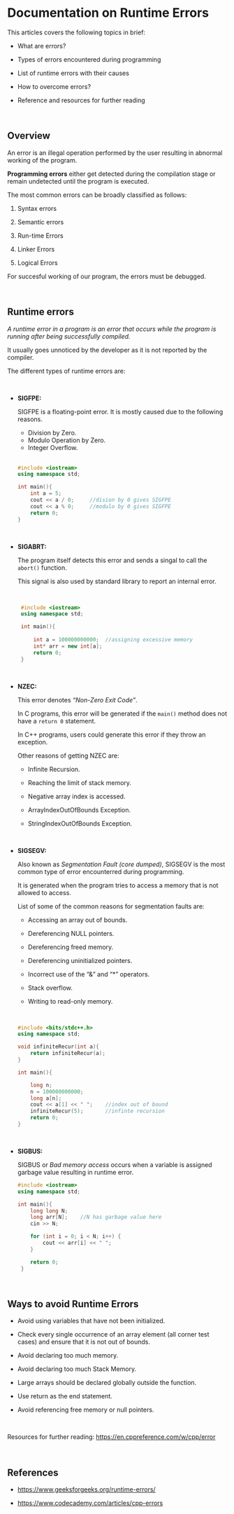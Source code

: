 # Documentation on Runtime Errors

This articles covers the following topics in brief:

* What are errors?

* Types of errors encountered during programming

* List of runtime errors with their causes

* How to overcome errors?

* Reference and resources for further reading

<br>

## Overview

An error is an illegal operation performed by the user resulting in abnormal working of the program. 

**Programming errors** either get detected during the compilation stage or remain undetected until the program is executed. 

The most common errors can be broadly classified as follows:

1. Syntax errors

2. Semantic errors

3. Run-time Errors

4. Linker Errors

5. Logical Errors

For succesful working of our program, the errors must be debugged.

<br>

## Runtime errors

*A runtime error in a program is an error that occurs while the program is running after being successfully compiled.* 

It usually goes unnoticed by the developer as it is not reported by the compiler.

The different types of runtime errors are:

<br>

* **SIGFPE:**

   SIGFPE is a floating-point error. It is mostly caused due to the following reasons. 
    * Division by Zero.
    * Modulo Operation by Zero.
    * Integer Overflow.

    <br>

    ```C++
    #include <iostream>
    using namespace std;

    int main(){
        int a = 5;
        cout << a / 0;     //dision by 0 gives SIGFPE
        cout << a % 0;     //modulo by 0 gives SIGFPE
        return 0;
    }
    ```

<br>

* **SIGABRT:** 

   The program itself detects this error and sends a singal to call the `abort()` function. 
   
   This signal is also used by standard library to report an internal error.

   <br>

   ```C++
    #include <iostream>
    using namespace std;
 
    int main(){
    
        int a = 100000000000;  //assigning excessive memory
        int* arr = new int[a];
        return 0;
    }
    ```
<br>

* **NZEC:** 

   This error denotes *“Non-Zero Exit Code”*. 
   
   In C programs, this error will be generated if the `main()` method does not have a  `return 0`  statement. 
   
   In C++ programs, users could generate this error if they throw an exception. 

   Other reasons of getting NZEC are: 

    * Infinite Recursion.

    * Reaching the limit of stack memory.

    * Negative array index is accessed.

    * ArrayIndexOutOfBounds Exception.

    * StringIndexOutOfBounds Exception.
    
<br>

* **SIGSEGV:** 

    Also known as *Segmentation Fault (core dumped)*, SIGSEGV is the most common type of error encounterred during programming. 
    
    It is generated when the program tries to access a memory that is not allowed to access.
    
    List of some of the common reasons for segmentation faults are:

    * Accessing an array out of bounds.

    * Dereferencing NULL pointers.

    * Dereferencing freed memory.

    * Dereferencing uninitialized pointers.

    * Incorrect use of the “&” and “*” operators.

    * Stack overflow.

    * Writing to read-only memory.

    <br>

    ```C++
    #include <bits/stdc++.h>
    using namespace std;
  
    void infiniteRecur(int a){
        return infiniteRecur(a);
    }

    int main(){

        long n;
        n = 100000000000;
        long a[n];
        cout << a[1] << " ";    //index out of bound
        infiniteRecur(5);       //infinte recursion
        return 0;
    }
    ```

<br>

* **SIGBUS:**

  SIGBUS or *Bad memory access* occurs when a variable is assigned garbage value resulting in runtime error.

  ```C++
  #include <iostream>
  using namespace std;

  int main(){
      long long N;
      long arr[N];    //N has garbage value here
      cin >> N;

      for (int i = 0; i < N; i++) {
          cout << arr[i] << " ";
      }
  
      return 0;
   }
  ```

<br>

## Ways to avoid Runtime Errors

* Avoid using variables that have not been initialized. 

* Check every single occurrence of an array element (all corner test cases) and ensure that it is not out of bounds.

* Avoid declaring too much memory.

* Avoid declaring too much Stack Memory. 

* Large arrays should be declared globally outside the function.

* Use return as the end statement.

* Avoid referencing free memory or null pointers.

<br>

Resources for further reading: https://en.cppreference.com/w/cpp/error

<br>

## References

* https://www.geeksforgeeks.org/runtime-errors/

* https://www.codecademy.com/articles/cpp-errors
